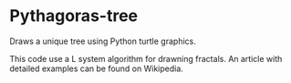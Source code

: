 # Pythagoras-tree
Draws a unique tree using Python turtle graphics.

This code use a L system algorithm for drawning fractals. An article with detailed examples can be found on Wikipedia.
